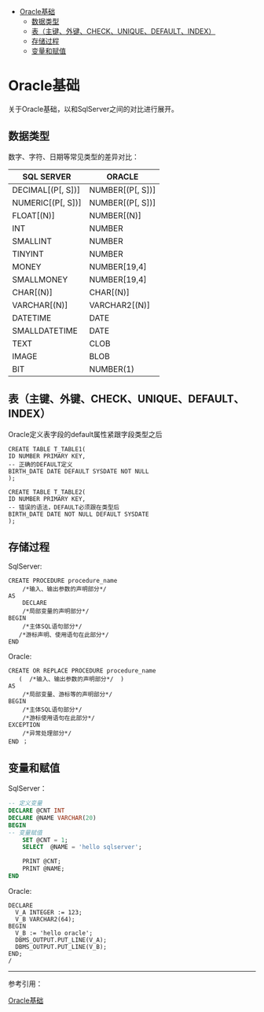 <!-- TOC -->

- [Oracle基础](#oracle基础)
    - [数据类型](#数据类型)
    - [表（主键、外键、CHECK、UNIQUE、DEFAULT、INDEX）](#表主键外键checkuniquedefaultindex)
    - [存储过程](#存储过程)
    - [变量和赋值](#变量和赋值)

<!-- /TOC -->

<a id="markdown-oracle基础" name="oracle基础"></a>
# Oracle基础
关于Oracle基础，以和SqlServer之间的对比进行展开。

<a id="markdown-数据类型" name="数据类型"></a>
## 数据类型
数字、字符、日期等常见类型的差异对比：

SQL SERVER | ORACLE
-----------|-------
DECIMAL[(P[, S])] | NUMBER[(P[, S])]
NUMERIC[(P[, S])] | NUMBER[(P[, S])]
FLOAT[(N)] | NUMBER[(N)]
INT | NUMBER
SMALLINT | NUMBER
TINYINT | NUMBER
MONEY | NUMBER[19,4]
SMALLMONEY | NUMBER[19,4]
CHAR[(N)] | CHAR[(N)]
VARCHAR[(N)] | VARCHAR2[(N)]
DATETIME | DATE
SMALLDATETIME | DATE
TEXT | CLOB
IMAGE | BLOB
BIT | NUMBER(1)

<a id="markdown-表主键外键checkuniquedefaultindex" name="表主键外键checkuniquedefaultindex"></a>
## 表（主键、外键、CHECK、UNIQUE、DEFAULT、INDEX）
Oracle定义表字段的default属性紧跟字段类型之后
```plsql
CREATE TABLE T_TABLE1(
ID NUMBER PRIMARY KEY,
-- 正确的DEFAULT定义
BIRTH_DATE DATE DEFAULT SYSDATE NOT NULL
);

CREATE TABLE T_TABLE2(
ID NUMBER PRIMARY KEY,
-- 错误的语法，DEFAULT必须跟在类型后
BIRTH_DATE DATE NOT NULL DEFAULT SYSDATE 
);
```

<a id="markdown-存储过程" name="存储过程"></a>
## 存储过程
SqlServer:
```plsql
CREATE PROCEDURE procedure_name
    /*输入、输出参数的声明部分*/
AS
    DECLARE
    /*局部变量的声明部分*/
BEGIN
    /*主体SQL语句部分*/
   /*游标声明、使用语句在此部分*/
END
```

Oracle:
```plsql
CREATE OR REPLACE PROCEDURE procedure_name
   (  /*输入、输出参数的声明部分*/  )
AS
    /*局部变量、游标等的声明部分*/
BEGIN
    /*主体SQL语句部分*/
    /*游标使用语句在此部分*/
EXCEPTION
    /*异常处理部分*/
END ；
```

<a id="markdown-变量和赋值" name="变量和赋值"></a>
## 变量和赋值
SqlServer：
```sql
-- 定义变量
DECLARE @CNT INT
DECLARE @NAME VARCHAR(20)
BEGIN
-- 变量赋值
    SET @CNT = 1;
    SELECT  @NAME = 'hello sqlserver';

    PRINT @CNT;
    PRINT @NAME;
END
```

Oracle:
```plsql
DECLARE
  V_A INTEGER := 123;
  V_B VARCHAR2(64);
BEGIN
  V_B := 'hello oracle';
  DBMS_OUTPUT.PUT_LINE(V_A);
  DBMS_OUTPUT.PUT_LINE(V_B);
END;
/
```


---

参考引用：

[Oracle基础](http://www.oraok.com/oracle/)